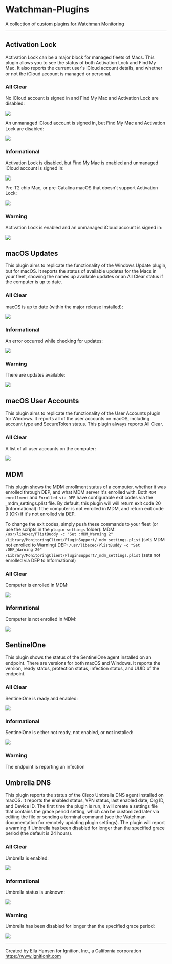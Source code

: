 # Watchman-Plugins

A collection of [custom plugins for Watchman Monitoring](https://github.com/watchmanmonitoring/customplugins)

---

## Activation Lock

Activation Lock can be a major block for managed fleets of Macs. This plugin allows you to see the status of both Activation Lock and Find My Mac. It also reports the current user's iCloud account details, and whether or not the iCloud account is managed or personal.

### All Clear

No iCloud account is signed in and Find My Mac and Activation Lock are disabled:

![](https://github.com/Ignition-IT/Watchman-Plugins/blob/master/images/activation_lock_no_icloud_ok.png?raw=true)

An unmanaged iCloud account is signed in, but Find My Mac and Activation Lock are disabled:

![](https://github.com/Ignition-IT/Watchman-Plugins/blob/master/images/activation_lock_ok.png?raw=true)

### Informational

Activation Lock is disabled, but Find My Mac is enabled and unmanaged iCloud account is signed in:

![](https://github.com/Ignition-IT/Watchman-Plugins/blob/master/images/activation_lock_fmm_info.png?raw=true)

Pre-T2 chip Mac, or pre-Catalina macOS that doesn't support Activation Lock:

![](https://github.com/Ignition-IT/Watchman-Plugins/blob/master/images/activation_lock_pre_t2_info.png?raw=true)

### Warning

Activation Lock is enabled and an unmanaged iCloud account is signed in:

![](https://github.com/Ignition-IT/Watchman-Plugins/blob/master/images/activation_lock_enabled_warning.png?raw=true)


## macOS Updates

This plugin aims to replicate the functionality of the Windows Update plugin, but for macOS. It reports the status of available updates for the Macs in your fleet, showing the names up available updates or an All Clear status if the computer is up to date.

### All Clear

macOS is up to date (within the major release installed):

![](https://github.com/Ignition-IT/Watchman-Plugins/blob/master/images/macos_updates_ok.png?raw=true)

### Informational

An error occurred while checking for updates:

![](https://github.com/Ignition-IT/Watchman-Plugins/blob/master/images/macos_updates_info.png?raw=true)

### Warning

There are updates available:

![](https://github.com/Ignition-IT/Watchman-Plugins/blob/master/images/macos_updates_warning.png?raw=true)


## macOS User Accounts

This plugin aims to replicate the functionality of the User Accounts plugin for Windows. It reports all of the user accounts on macOS, including account type and SecureToken status. This plugin always reports All Clear.

### All Clear

A list of all user accounts on the computer:

![](https://github.com/Ignition-IT/Watchman-Plugins/blob/master/images/macos_user_accounts.png?raw=true)


## MDM

This plugin shows the MDM enrollment status of a computer, whether it was enrolled through DEP, and what MDM server it's enrolled with. Both `MDM enrollment` and `Enrolled via DEP` have configurable exit codes via the \_mdm_settings.plist file. By default, this plugin will will return exit code 20 (Informational) if the computer is not enrolled in MDM, and return exit code 0 (OK) if it's not enrolled via DEP. 

To change the exit codes, simply push these commands to your fleet (or use the scripts in the `plugin-settings` folder):
MDM: `/usr/libexec/PlistBuddy -c "Set :MDM_Warning 2" /Library/MonitoringClient/PluginSupport/_mdm_settings.plist` (sets MDM not enrolled to Warning)
DEP: `/usr/libexec/PlistBuddy -c "Set :DEP_Warning 20" /Library/MonitoringClient/PluginSupport/_mdm_settings.plist` (sets not enrolled via DEP to Informational)

### All Clear

Computer is enrolled in MDM:

![](https://github.com/Ignition-IT/Watchman-Plugins/blob/master/images/mdm_ok.png?raw=true)

### Informational

Computer is not enrolled in MDM:

![](https://github.com/Ignition-IT/Watchman-Plugins/blob/master/images/mdm_info.png?raw=true)


## SentinelOne

This plugin shows the status of the SentinelOne agent installed on an endpoint. There are versions for both macOS and Windows. It reports the version, ready status, protection status, infection status, and UUID of the endpoint.

### All Clear

SentinelOne is ready and enabled:

![](https://github.com/Ignition-IT/Watchman-Plugins/blob/master/images/sentinelone_ok.png?raw=true)

### Informational

SentinelOne is either not ready, not enabled, or not installed:

![](https://github.com/Ignition-IT/Watchman-Plugins/blob/master/images/sentinelone_info.png?raw=true)

### Warning

The endpoint is reporting an infection


## Umbrella DNS

This plugin reports the status of the Cisco Umbrella DNS agent installed on macOS. It reports the enabled status, VPN status, last enabled date, Org ID, and Device ID. The first time the plugin is run, it will create a settings file that contains the grace period setting, which can be customized later via editing the file or sending a terminal command (see the Watchman documentation for remotely updating plugin settings). The plugin will report a warning if Umbrella has been disabled for longer than the specified grace period (the default is 24 hours).

### All Clear

Umbrella is enabled:

![](https://github.com/Ignition-IT/Watchman-Plugins/blob/master/images/umbrella_dns_ok.png?raw=true)

### Informational

Umbrella status is unknown:

![](https://github.com/Ignition-IT/Watchman-Plugins/blob/master/images/umbrella_dns_info.png?raw=true)

### Warning

Umbrella has been disabled for longer than the specified grace period:

![](https://github.com/Ignition-IT/Watchman-Plugins/blob/master/images/umbrella_dns_warning.png?raw=true)


---

Created by Ella Hansen for Ignition, Inc., a California corporation https://www.ignitionit.com
